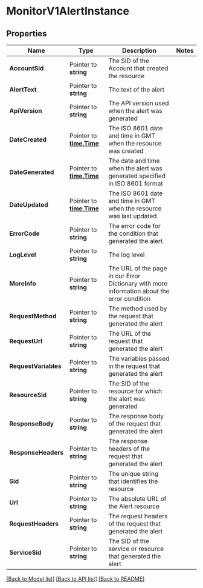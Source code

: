 # MonitorV1AlertInstance

## Properties

Name | Type | Description | Notes
------------ | ------------- | ------------- | -------------
**AccountSid** | Pointer to **string** | The SID of the Account that created the resource |
**AlertText** | Pointer to **string** | The text of the alert |
**ApiVersion** | Pointer to **string** | The API version used when the alert was generated |
**DateCreated** | Pointer to [**time.Time**](time.Time.md) | The ISO 8601 date and time in GMT when the resource was created |
**DateGenerated** | Pointer to [**time.Time**](time.Time.md) | The date and time when the alert was generated specified in ISO 8601 format |
**DateUpdated** | Pointer to [**time.Time**](time.Time.md) | The ISO 8601 date and time in GMT when the resource was last updated |
**ErrorCode** | Pointer to **string** | The error code for the condition that generated the alert |
**LogLevel** | Pointer to **string** | The log level |
**MoreInfo** | Pointer to **string** | The URL of the page in our Error Dictionary with more information about the error condition |
**RequestMethod** | Pointer to **string** | The method used by the request that generated the alert |
**RequestUrl** | Pointer to **string** | The URL of the request that generated the alert |
**RequestVariables** | Pointer to **string** | The variables passed in the request that generated the alert |
**ResourceSid** | Pointer to **string** | The SID of the resource for which the alert was generated |
**ResponseBody** | Pointer to **string** | The response body of the request that generated the alert |
**ResponseHeaders** | Pointer to **string** | The response headers of the request that generated the alert |
**Sid** | Pointer to **string** | The unique string that identifies the resource |
**Url** | Pointer to **string** | The absolute URL of the Alert resource |
**RequestHeaders** | Pointer to **string** | The request headers of the request that generated the alert |
**ServiceSid** | Pointer to **string** | The SID of the service or resource that generated the alert |

[[Back to Model list]](../README.md#documentation-for-models) [[Back to API list]](../README.md#documentation-for-api-endpoints) [[Back to README]](../README.md)


